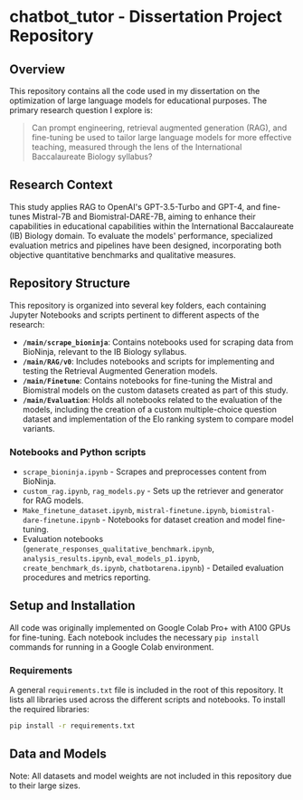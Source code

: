 # chatbot_tutor - Dissertation Project Repository

## Overview
This repository contains all the code used in my dissertation on the optimization of large language models for educational purposes. The primary research question I explore is:

> Can prompt engineering, retrieval augmented generation (RAG), and fine-tuning be used to tailor large language models for more effective teaching, measured through the lens of the International Baccalaureate Biology syllabus?

## Research Context
This study applies RAG to OpenAI's GPT-3.5-Turbo and GPT-4, and fine-tunes Mistral-7B and Biomistral-DARE-7B, aiming to enhance their capabilities in educational capabilities within the International Baccalaureate (IB) Biology domain. To evaluate the models' performance, specialized evaluation metrics and pipelines have been designed, incorporating both objective quantitative benchmarks and qualitative measures.
## Repository Structure
This repository is organized into several key folders, each containing Jupyter Notebooks and scripts pertinent to different aspects of the research:

- **`/main/scrape_bioninja`**: Contains notebooks used for scraping data from BioNinja, relevant to the IB Biology syllabus.
- **`/main/RAG/v0`**: Includes notebooks and scripts for implementing and testing the Retrieval Augmented Generation models.
- **`/main/Finetune`**: Contains notebooks for fine-tuning the Mistral and Biomistral models on the custom datasets created as part of this study.
- **`/main/Evaluation`**: Holds all notebooks related to the evaluation of the models, including the creation of a custom multiple-choice question dataset and implementation of the Elo ranking system to compare model variants.

### Notebooks and Python scripts
- `scrape_bioninja.ipynb` - Scrapes and preprocesses content from BioNinja.
- `custom_rag.ipynb`, `rag_models.py` - Sets up the retriever and generator for RAG models.
- `Make_finetune_dataset.ipynb`, `mistral-finetune.ipynb`, `biomistral-dare-finetune.ipynb` - Notebooks for dataset creation and model fine-tuning.
- Evaluation notebooks (`generate_responses_qualitative_benchmark.ipynb`, `analysis_results.ipynb`, `eval_models_p1.ipynb`, `create_benchmark_ds.ipynb`, `chatbotarena.ipynb`) - Detailed evaluation procedures and metrics reporting.

## Setup and Installation
All code was originally implemented on Google Colab Pro+ with A100 GPUs for fine-tuning. Each notebook includes the necessary `pip install` commands for running in a Google Colab environment.

### Requirements
A general `requirements.txt` file is included in the root of this repository. It lists all libraries used across the different scripts and notebooks. To install the required libraries:

```bash
pip install -r requirements.txt
```

## Data and Models
Note: All datasets and model weights are not included in this repository due to their large sizes.

